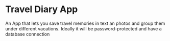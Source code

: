 # Travel Diary App

An App that lets you save travel memories in text an photos and group them under different
vacations. Ideally it will be password-protected and have a database connection

